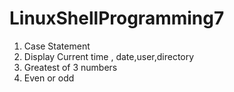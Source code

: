 # LinuxShellProgramming7
1. Case Statement
2. Display Current time , date,user,directory
3. Greatest of 3 numbers
4. Even or odd
